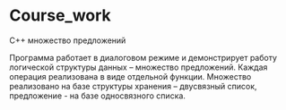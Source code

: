 # Course_work
С++ множество предложений

Программа работает в диалоговом режиме и демонстрирует работу логической структуры данных – множество предложений.
Каждая операция реализована в виде отдельной функции.
Множество реализовано на базе структуры хранения – двусвязный список, предложение - на базе односвязного списка.
